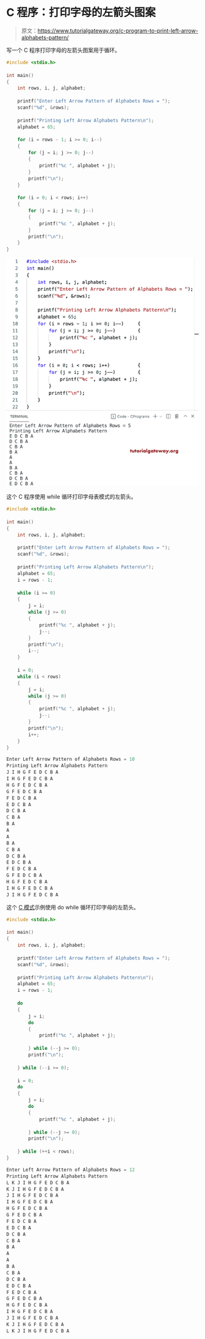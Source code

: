 # C 程序：打印字母的左箭头图案

> 原文：<https://www.tutorialgateway.org/c-program-to-print-left-arrow-alphabets-pattern/>

写一个 C 程序打印字母的左箭头图案用于循环。

```c
#include <stdio.h>

int main()
{
	int rows, i, j, alphabet;

	printf("Enter Left Arrow Pattern of Alphabets Rows = ");
	scanf("%d", &rows);

	printf("Printing Left Arrow Alphabets Pattern\n");
	alphabet = 65;

	for (i = rows - 1; i >= 0; i--)
	{
		for (j = i; j >= 0; j--)
		{
			printf("%c ", alphabet + j);
		}
		printf("\n");
	}

	for (i = 0; i < rows; i++)
	{
		for (j = i; j >= 0; j--)
		{
			printf("%c ", alphabet + j);
		}
		printf("\n");
	}
}
```

![C Program to Print Left Arrow Alphabets Pattern](img/d01789041be2cbbb9c1c25f0e540ceab.png)

这个 C 程序使用 while 循环打印字母表模式的左箭头。

```c
#include <stdio.h>

int main()
{
	int rows, i, j, alphabet;

	printf("Enter Left Arrow Pattern of Alphabets Rows = ");
	scanf("%d", &rows);

	printf("Printing Left Arrow Alphabets Pattern\n");
	alphabet = 65;
	i = rows - 1;

	while (i >= 0)
	{
		j = i;
		while (j >= 0)
		{
			printf("%c ", alphabet + j);
			j--;
		}
		printf("\n");
		i--;
	}

	i = 0;
	while (i < rows)
	{
		j = i;
		while (j >= 0)
		{
			printf("%c ", alphabet + j);
			j--;
		}
		printf("\n");
		i++;
	}
}
```

```c
Enter Left Arrow Pattern of Alphabets Rows = 10
Printing Left Arrow Alphabets Pattern
J I H G F E D C B A 
I H G F E D C B A 
H G F E D C B A 
G F E D C B A 
F E D C B A 
E D C B A 
D C B A 
C B A 
B A 
A 
A 
B A 
C B A 
D C B A 
E D C B A 
F E D C B A 
G F E D C B A 
H G F E D C B A 
I H G F E D C B A 
J I H G F E D C B A 
```

这个 [C 模式](https://www.tutorialgateway.org/c-programming-examples/)示例使用 do while 循环打印字母的左箭头。

```c
#include <stdio.h>

int main()
{
	int rows, i, j, alphabet;

	printf("Enter Left Arrow Pattern of Alphabets Rows = ");
	scanf("%d", &rows);

	printf("Printing Left Arrow Alphabets Pattern\n");
	alphabet = 65;
	i = rows - 1;

	do
	{
		j = i;
		do
		{
			printf("%c ", alphabet + j);

		} while (--j >= 0);
		printf("\n");

	} while (--i >= 0);

	i = 0;
	do
	{
		j = i;
		do
		{
			printf("%c ", alphabet + j);

		} while (--j >= 0);
		printf("\n");

	} while (++i < rows);
}
```

```c
Enter Left Arrow Pattern of Alphabets Rows = 12
Printing Left Arrow Alphabets Pattern
L K J I H G F E D C B A 
K J I H G F E D C B A 
J I H G F E D C B A 
I H G F E D C B A 
H G F E D C B A 
G F E D C B A 
F E D C B A 
E D C B A 
D C B A 
C B A 
B A 
A 
A 
B A 
C B A 
D C B A 
E D C B A 
F E D C B A 
G F E D C B A 
H G F E D C B A 
I H G F E D C B A 
J I H G F E D C B A 
K J I H G F E D C B A 
L K J I H G F E D C B A
```